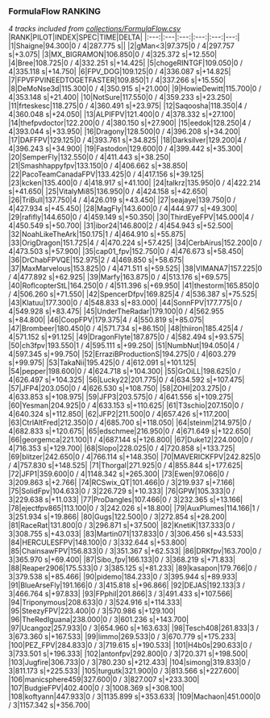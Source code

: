 ### FormulaFlow RANKING
*4 tracks included from [collections/FormulaFlow.csv](/collections/FormulaFlow.csv)*
|RANK|PILOT|INDEX|SPEC|TIME|DELTA|
|:---:|:---|:---:|:---:|:---:|---:|
|1|Shaigne|94.300|0 / 4|287.775 s||
|2|gMan&lt;3|97.375|0 / 4|297.757 s|+3.075|
|3|MX_BIGRAMON|106.850|0 / 4|325.372 s|+12.550|
|4|Bree|108.725|0 / 4|332.251 s|+14.425|
|5|chogeRINTGF|109.050|0 / 4|335.118 s|+14.750|
|6|FPV_DOG|109.125|0 / 4|336.087 s|+14.825|
|7|FPVFPVINEEDTOGETFASTER|109.850|1 / 4|337.266 s|+15.550|
|8|DeMoNse3d|115.300|0 / 4|350.915 s|+21.000|
|9|HowieDewitt|115.700|0 / 4|353.148 s|+21.400|
|10|NotSure|117.550|0 / 4|359.233 s|+23.250|
|11|frteskesc|118.275|0 / 4|360.491 s|+23.975|
|12|Saqoosha|118.350|4 / 4|360.048 s|+24.050|
|13|ALPIFPV|121.400|0 / 4|378.332 s|+27.100|
|14|thefpvdoctor|122.200|0 / 4|380.150 s|+27.900|
|15|eedok|128.250|4 / 4|393.044 s|+33.950|
|16|Dragony|128.500|0 / 4|396.208 s|+34.200|
|17|DAFFPV|129.125|0 / 4|393.761 s|+34.825|
|18|Darksilver|129.200|4 / 4|396.243 s|+34.900|
|19|Fastodon|129.600|0 / 4|399.442 s|+35.300|
|20|SemperFly|132.550|0 / 4|411.443 s|+38.250|
|21|Smashhappyfpv|133.150|0 / 4|406.662 s|+38.850|
|22|PacoTeamCanadaFPV|133.425|0 / 4|417.156 s|+39.125|
|23|kcken|135.400|0 / 4|418.917 s|+41.100|
|24|talkrz|135.950|0 / 4|422.214 s|+41.650|
|25|VitalyMi85|136.950|0 / 4|424.158 s|+42.650|
|26|TriBull|137.750|4 / 4|426.019 s|+43.450|
|27|seajaye|139.750|0 / 4|427.934 s|+45.450|
|28|MagFly|143.600|0 / 4|444.977 s|+49.300|
|29|rafifly|144.650|0 / 4|459.149 s|+50.350|
|30|ThirdEyeFPV|145.000|4 / 4|450.549 s|+50.700|
|31|ibor24|146.800|2 / 4|454.943 s|+52.500|
|32|NoahLikeTheArk|150.175|1 / 4|464.910 s|+55.875|
|33|OrigDragon|151.725|4 / 4|470.224 s|+57.425|
|34|CerbAirus|152.200|0 / 4|473.503 s|+57.900|
|35|cap01_fpv|152.750|0 / 4|476.673 s|+58.450|
|36|DrChabFPVQE|152.975|2 / 4|469.850 s|+58.675|
|37|MaxMarvelous|153.825|0 / 4|471.511 s|+59.525|
|38|VIMANA7|157.225|0 / 4|477.892 s|+62.925|
|39|Marfy|163.875|0 / 4|513.176 s|+69.575|
|40|RoflcopterStL|164.250|0 / 4|511.396 s|+69.950|
|41|thestorm|165.850|0 / 4|506.260 s|+71.550|
|42|SpencerDfpv|169.825|4 / 4|536.387 s|+75.525|
|43|Klatuu|177.300|0 / 4|548.833 s|+83.000|
|44|SonnFPV|177.775|0 / 4|549.928 s|+83.475|
|45|UnderTheRadar|179.100|0 / 4|562.955 s|+84.800|
|46|CoopFPV|179.375|4 / 4|550.819 s|+85.075|
|47|Brombeer|180.450|0 / 4|571.734 s|+86.150|
|48|thiiron|185.425|4 / 4|571.152 s|+91.125|
|49|DragonFlyte|187.875|0 / 4|582.494 s|+93.575|
|50|ch3fpv|193.550|1 / 4|595.111 s|+99.250|
|51|NumbNut|194.050|4 / 4|597.345 s|+99.750|
|52|ErraziBProductionS|194.275|0 / 4|603.279 s|+99.975|
|53|TakaNii|195.425|0 / 4|612.091 s|+101.125|
|54|pepper|198.600|0 / 4|624.718 s|+104.300|
|55|GrOiLL|198.625|0 / 4|626.497 s|+104.325|
|56|Lucky22|201.775|0 / 4|634.592 s|+107.475|
|57|JFP4|203.050|0 / 4|626.530 s|+108.750|
|58|ZOHI|203.275|0 / 4|633.853 s|+108.975|
|59|JFP3|203.575|0 / 4|641.556 s|+109.275|
|60|Yesman|204.925|0 / 4|633.153 s|+110.625|
|61|T3schio|207.150|0 / 4|640.324 s|+112.850|
|62|JFP2|211.500|0 / 4|657.426 s|+117.200|
|63|CtrlAltFred|212.350|0 / 4|685.700 s|+118.050|
|64|steinm|214.975|0 / 4|682.833 s|+120.675|
|65|edschmee|216.950|0 / 4|671.649 s|+122.650|
|66|georgemca|221.100|1 / 4|687.144 s|+126.800|
|67|Duke12|224.000|0 / 4|716.353 s|+129.700|
|68|Slopo|228.025|0 / 4|720.858 s|+133.725|
|69|blitzer|242.650|0 / 4|766.114 s|+148.350|
|70|MAVERICKFPV|242.825|0 / 4|757.830 s|+148.525|
|71|Thorgal|271.925|0 / 4|855.844 s|+177.625|
|72|JFP1|359.600|0 / 4|1148.342 s|+265.300|
|73|Ewen|97.066|0 / 3|209.863 s|+2.766|
|74|RCSwix_QT|101.466|0 / 3|219.937 s|+7.166|
|75|SolidFpv|104.633|0 / 3|226.729 s|+10.333|
|76|GPW|105.333|0 / 3|229.638 s|+11.033|
|77|ProDangles|107.466|0 / 3|232.365 s|+13.166|
|78|ejectfpv865|113.100|0 / 3|242.026 s|+18.800|
|79|AuxPlumes|114.166|1 / 3|251.934 s|+19.866|
|80|Gugs|122.500|0 / 3|272.854 s|+28.200|
|81|RaceRat|131.800|0 / 3|296.871 s|+37.500|
|82|KnetiK|137.333|0 / 3|308.755 s|+43.033|
|83|Martin071|137.833|0 / 3|306.456 s|+43.533|
|84|HERCULESFPV|148.100|0 / 3|332.644 s|+53.800|
|85|ChainsawFPV|156.833|0 / 3|351.367 s|+62.533|
|86|DRKfpv|163.700|0 / 3|365.970 s|+69.400|
|87|Sibo_fpv|166.133|0 / 3|368.219 s|+71.833|
|88|Reaper2906|175.533|0 / 3|385.125 s|+81.233|
|89|kasapon|179.766|0 / 3|379.538 s|+85.466|
|90|pidemo|184.233|0 / 3|395.944 s|+89.933|
|91|BlueArseFly|191.166|0 / 3|415.818 s|+96.866|
|92|DEJAS|192.133|3 / 3|466.764 s|+97.833|
|93|FPphil|201.866|3 / 3|491.433 s|+107.566|
|94|Triponymous|208.633|0 / 3|524.916 s|+114.333|
|95|SteezyFPV|223.400|0 / 3|570.986 s|+129.100|
|96|TheRedIguana|238.000|0 / 3|601.236 s|+143.700|
|97|Ucangoz|257.933|0 / 3|654.960 s|+163.633|
|98|Tesch408|261.833|3 / 3|673.360 s|+167.533|
|99|limmo|269.533|0 / 3|670.779 s|+175.233|
|100|PEZ_FPV|284.833|0 / 3|719.615 s|+190.533|
|101|H4b0s|290.633|0 / 3|733.501 s|+196.333|
|102|antonfpv|292.800|0 / 3|720.371 s|+198.500|
|103|Jugfire|306.733|0 / 3|780.230 s|+212.433|
|104|simong|319.833|0 / 3|811.173 s|+225.533|
|105|turgutk|321.900|0 / 3|813.566 s|+227.600|
|106|manicsphere459|327.600|0 / 3|827.007 s|+233.300|
|107|BudgieFPV|402.400|0 / 3|1008.369 s|+308.100|
|108|koftyann|447.933|0 / 3|1135.899 s|+353.633|
|109|Machaon|451.000|0 / 3|1157.342 s|+356.700|
